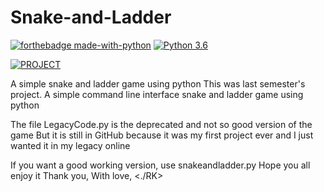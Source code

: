 # Snake-and-Ladder
[![forthebadge made-with-python](http://ForTheBadge.com/images/badges/made-with-python.svg)](https://www.python.org/)                  [![Python 3.6](https://img.shields.io/badge/python-3.7-blue.svg)](https://www.python.org/downloads/release/python-360/)

[![PROJECT](https://img.shields.io/badge/RK-Made%20by%20RISHU-success)](https://github.com/rishu4710/)


A simple snake and ladder game using python
This was last semester's project.
A simple command line interface snake and ladder game using python

The file LegacyCode.py is the deprecated and not so good version of the game
But it is still in GitHub because it was my first project ever and I just wanted it in my legacy online

If you want a good working version, use snakeandladder.py
Hope you all enjoy it
Thank you,
With love,
<./RK>
